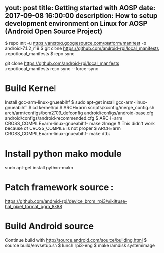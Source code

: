 yout: post
title: Getting started with AOSP
date: 2017-09-08 16:00:00
description: How to setup development environment on Linux for AOSP (Android Open Source Project)
---

$ repo init -u https://android.googlesource.com/platform/manifest -b android-7.1.2_r19
 $ git clone https://github.com/android-rpi/local_manifests .repo/local_manifests
 $ repo sync

git clone https://github.com/android-rpi/local_manifests .repo/local_manifests
repo sync --force-sync

# Build Kernel
 Install gcc-arm-linux-gnueabihf
 $ sudo apt-get install gcc-arm-linux-gnueabihf`
 $ cd kernel/rpi
 $ ARCH=arm scripts/kconfig/merge_config.sh arch/arm/configs/bcm2709_defconfig android/configs/android-base.cfg android/configs/android-recommended.cfg
 $ ARCH=arm CROSS_COMPILE=arm-linux-gnueabihf- make zImage	# This didn't work because of CROSS_COMPILE is not proper
 $ ARCH=arm CROSS_COMPILE=arm-linux-gnueabihf- make dtbs

# Install python mako module
  sudo apt-get install python-mako

# Patch framework source :
  https://github.com/android-rpi/device_brcm_rpi3/wiki#use-hal_pixel_format_bgra_8888

# Build Android source
 Continue build with http://source.android.com/source/building.html
 $ source build/envsetup.sh
 $ lunch rpi3-eng
 $ make ramdisk systemimage
